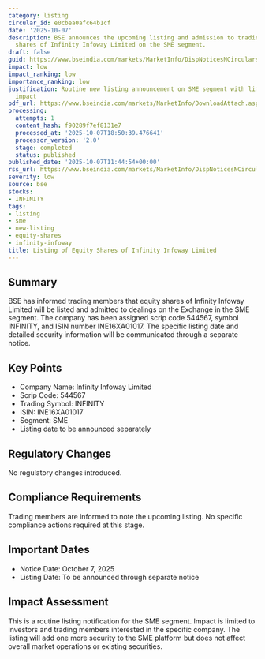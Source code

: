 ```yaml
---
category: listing
circular_id: e0cbea0afc64b1cf
date: '2025-10-07'
description: BSE announces the upcoming listing and admission to trading of equity
  shares of Infinity Infoway Limited on the SME segment.
draft: false
guid: https://www.bseindia.com/markets/MarketInfo/DispNoticesNCirculars.aspx?Noticeid={F4102911-7732-40A1-B842-994F94492182}&noticeno=20251007-28&dt=10/07/2025&icount=28&totcount=79&flag=0
impact: low
impact_ranking: low
importance_ranking: low
justification: Routine new listing announcement on SME segment with limited market-wide
  impact
pdf_url: https://www.bseindia.com/markets/MarketInfo/DownloadAttach.aspx?id=20251007-28&attachedId=
processing:
  attempts: 1
  content_hash: f90289f7ef8131e7
  processed_at: '2025-10-07T18:50:39.476641'
  processor_version: '2.0'
  stage: completed
  status: published
published_date: '2025-10-07T11:44:54+00:00'
rss_url: https://www.bseindia.com/markets/MarketInfo/DispNoticesNCirculars.aspx?Noticeid={F4102911-7732-40A1-B842-994F94492182}&noticeno=20251007-28&dt=10/07/2025&icount=28&totcount=79&flag=0
severity: low
source: bse
stocks:
- INFINITY
tags:
- listing
- sme
- new-listing
- equity-shares
- infinity-infoway
title: Listing of Equity Shares of Infinity Infoway Limited
---
```


## Summary

BSE has informed trading members that equity shares of Infinity Infoway Limited will be listed and admitted to dealings on the Exchange in the SME segment. The company has been assigned scrip code 544567, symbol INFINITY, and ISIN number INE16XA01017. The specific listing date and detailed security information will be communicated through a separate notice.

## Key Points

- Company Name: Infinity Infoway Limited
- Scrip Code: 544567
- Trading Symbol: INFINITY
- ISIN: INE16XA01017
- Segment: SME
- Listing date to be announced separately

## Regulatory Changes

No regulatory changes introduced.

## Compliance Requirements

Trading members are informed to note the upcoming listing. No specific compliance actions required at this stage.

## Important Dates

- Notice Date: October 7, 2025
- Listing Date: To be announced through separate notice

## Impact Assessment

This is a routine listing notification for the SME segment. Impact is limited to investors and trading members interested in the specific company. The listing will add one more security to the SME platform but does not affect overall market operations or existing securities.